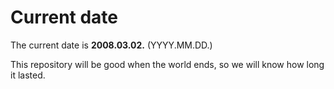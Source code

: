 # Current date

The current date is **2008.03.02.** (YYYY.MM.DD.)

This repository will be good when the world ends, so we will know how long it lasted.